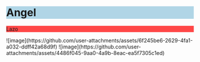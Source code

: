 <!DOCTYPE html>
<html>
<body>

<h1 style="background-color:rgb(176, 213, 230);">Angel</h1>
<p style="background-color:rgb(255, 71, 71);">Lazo</p>

</body>
</html>
![image](https://github.com/user-attachments/assets/6f245be6-2629-4fa1-a032-ddff42a68d9f)
![image](https://github.com/user-attachments/assets/4486f045-9aa0-4a9b-8eac-ea5f7305c1ed)
